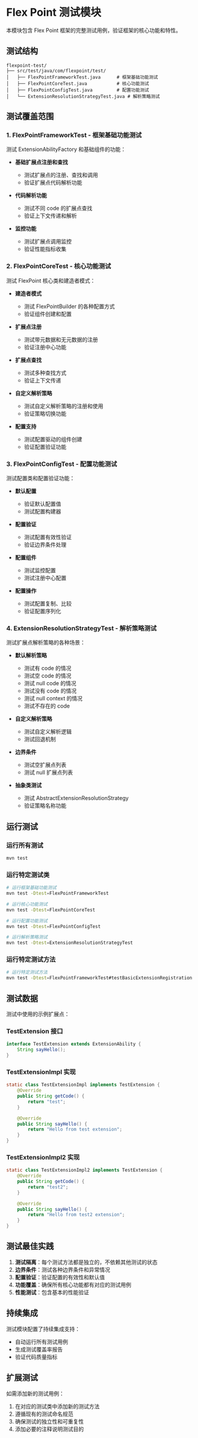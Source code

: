 # Flex Point 测试模块

本模块包含 Flex Point 框架的完整测试用例，验证框架的核心功能和特性。

## 测试结构

```
flexpoint-test/
├── src/test/java/com/flexpoint/test/
│   ├── FlexPointFrameworkTest.java      # 框架基础功能测试
│   ├── FlexPointCoreTest.java           # 核心功能测试
│   ├── FlexPointConfigTest.java         # 配置功能测试
│   └── ExtensionResolutionStrategyTest.java # 解析策略测试
```

## 测试覆盖范围

### 1. FlexPointFrameworkTest - 框架基础功能测试

测试 ExtensionAbilityFactory 和基础组件的功能：

- **基础扩展点注册和查找**
  - 测试扩展点的注册、查找和调用
  - 验证扩展点代码解析功能

- **代码解析功能**
  - 测试不同 code 的扩展点查找
  - 验证上下文传递和解析

- **监控功能**
  - 测试扩展点调用监控
  - 验证性能指标收集

### 2. FlexPointCoreTest - 核心功能测试

测试 FlexPoint 核心类和建造者模式：

- **建造者模式**
  - 测试 FlexPointBuilder 的各种配置方式
  - 验证组件创建和配置

- **扩展点注册**
  - 测试带元数据和无元数据的注册
  - 验证注册中心功能

- **扩展点查找**
  - 测试多种查找方式
  - 验证上下文传递

- **自定义解析策略**
  - 测试自定义解析策略的注册和使用
  - 验证策略切换功能

- **配置支持**
  - 测试配置驱动的组件创建
  - 验证配置验证功能

### 3. FlexPointConfigTest - 配置功能测试

测试配置类和配置验证功能：

- **默认配置**
  - 验证默认配置值
  - 测试配置构建器

- **配置验证**
  - 测试配置有效性验证
  - 验证边界条件处理

- **配置组件**
  - 测试监控配置
  - 测试注册中心配置

- **配置操作**
  - 测试配置复制、比较
  - 验证配置序列化

### 4. ExtensionResolutionStrategyTest - 解析策略测试

测试扩展点解析策略的各种场景：

- **默认解析策略**
  - 测试有 code 的情况
  - 测试空 code 的情况
  - 测试 null code 的情况
  - 测试没有 code 的情况
  - 测试 null context 的情况
  - 测试不存在的 code

- **自定义解析策略**
  - 测试自定义解析逻辑
  - 测试回退机制

- **边界条件**
  - 测试空扩展点列表
  - 测试 null 扩展点列表

- **抽象类测试**
  - 测试 AbstractExtensionResolutionStrategy
  - 验证策略名称功能

## 运行测试

### 运行所有测试

```bash
mvn test
```

### 运行特定测试类

```bash
# 运行框架基础功能测试
mvn test -Dtest=FlexPointFrameworkTest

# 运行核心功能测试
mvn test -Dtest=FlexPointCoreTest

# 运行配置功能测试
mvn test -Dtest=FlexPointConfigTest

# 运行解析策略测试
mvn test -Dtest=ExtensionResolutionStrategyTest
```

### 运行特定测试方法

```bash
# 运行特定测试方法
mvn test -Dtest=FlexPointFrameworkTest#testBasicExtensionRegistration
```

## 测试数据

测试中使用的示例扩展点：

### TestExtension 接口

```java
interface TestExtension extends ExtensionAbility {
    String sayHello();
}
```

### TestExtensionImpl 实现

```java
static class TestExtensionImpl implements TestExtension {
    @Override
    public String getCode() {
        return "test";
    }

    @Override
    public String sayHello() {
        return "Hello from test extension";
    }
}
```

### TestExtensionImpl2 实现

```java
static class TestExtensionImpl2 implements TestExtension {
    @Override
    public String getCode() {
        return "test2";
    }

    @Override
    public String sayHello() {
        return "Hello from test2 extension";
    }
}
```

## 测试最佳实践

1. **测试隔离**：每个测试方法都是独立的，不依赖其他测试的状态
2. **边界条件**：测试各种边界条件和异常情况
3. **配置验证**：验证配置的有效性和默认值
4. **功能覆盖**：确保所有核心功能都有对应的测试用例
5. **性能测试**：包含基本的性能验证

## 持续集成

测试模块配置了持续集成支持：

- 自动运行所有测试用例
- 生成测试覆盖率报告
- 验证代码质量指标

## 扩展测试

如需添加新的测试用例：

1. 在对应的测试类中添加新的测试方法
2. 遵循现有的测试命名规范
3. 确保测试的独立性和可重复性
4. 添加必要的注释说明测试目的 
